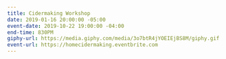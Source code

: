 ```yaml
---
title: Cidermaking Workshop
date: 2019-01-16 20:00:00 -05:00
event-date: 2019-10-22 19:00:00 -04:00
end-time: 830PM
giphy-url: https://media.giphy.com/media/3o7btR4jYOEIEjBS8M/giphy.gif
event-url: https://homecidermaking.eventbrite.com
---
```


